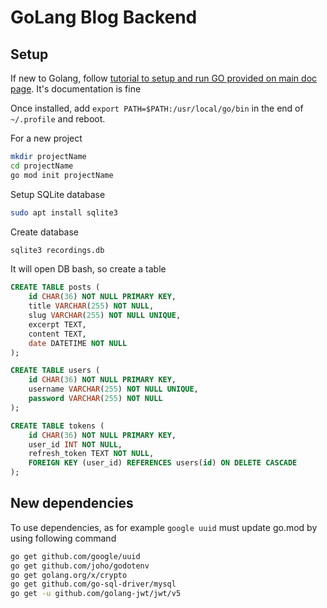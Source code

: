# GoLang Blog Backend

## Setup

If new to Golang, follow [tutorial to setup and run GO provided on main doc page](https://go.dev/learn/). It's documentation is fine

Once installed, add `export PATH=$PATH:/usr/local/go/bin` in the end of `~/.profile` and reboot.

For a new project

```bash
mkdir projectName
cd projectName
go mod init projectName
```

Setup SQLite database

```bash
sudo apt install sqlite3
```

Create database

```bash
sqlite3 recordings.db
```

It will open DB bash, so create a table

```sql
CREATE TABLE posts (
    id CHAR(36) NOT NULL PRIMARY KEY,
    title VARCHAR(255) NOT NULL,
    slug VARCHAR(255) NOT NULL UNIQUE,
    excerpt TEXT,
    content TEXT,
    date DATETIME NOT NULL
);
```

```sql
CREATE TABLE users (
    id CHAR(36) NOT NULL PRIMARY KEY,
    username VARCHAR(255) NOT NULL UNIQUE,
    password VARCHAR(255) NOT NULL
);
```

```sql
CREATE TABLE tokens (
    id CHAR(36) NOT NULL PRIMARY KEY,
    user_id INT NOT NULL,
    refresh_token TEXT NOT NULL,
    FOREIGN KEY (user_id) REFERENCES users(id) ON DELETE CASCADE
);
```

## New dependencies

To use dependencies, as for example `google uuid` must update go.mod by using following command

```bash
go get github.com/google/uuid
go get github.com/joho/godotenv
go get golang.org/x/crypto
go get github.com/go-sql-driver/mysql
go get -u github.com/golang-jwt/jwt/v5
```